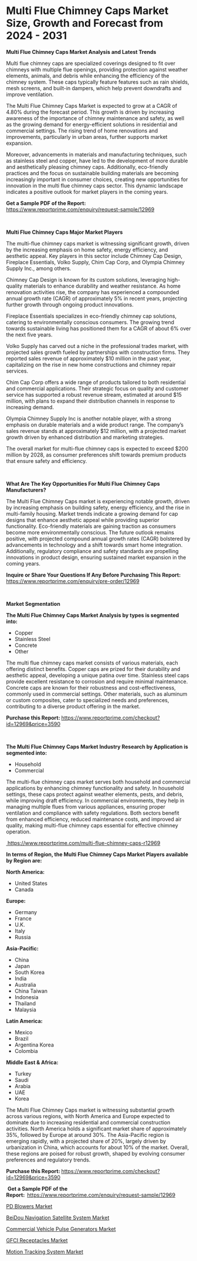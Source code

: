 <p><h1>Multi Flue Chimney Caps Market Size, Growth and Forecast from 2024 - 2031</h1></p><p><strong>Multi Flue Chimney Caps Market Analysis and Latest Trends</strong></p>
<p><p>Multi flue chimney caps are specialized coverings designed to fit over chimneys with multiple flue openings, providing protection against weather elements, animals, and debris while enhancing the efficiency of the chimney system. These caps typically feature features such as rain shields, mesh screens, and built-in dampers, which help prevent downdrafts and improve ventilation.</p><p>The Multi Flue Chimney Caps Market is expected to grow at a CAGR of 4.80% during the forecast period. This growth is driven by increasing awareness of the importance of chimney maintenance and safety, as well as the growing demand for energy-efficient solutions in residential and commercial settings. The rising trend of home renovations and improvements, particularly in urban areas, further supports market expansion.</p><p>Moreover, advancements in materials and manufacturing techniques, such as stainless steel and copper, have led to the development of more durable and aesthetically pleasing chimney caps. Additionally, eco-friendly practices and the focus on sustainable building materials are becoming increasingly important in consumer choices, creating new opportunities for innovation in the multi flue chimney caps sector. This dynamic landscape indicates a positive outlook for market players in the coming years.</p></p>
<p><strong>Get a Sample PDF of the Report:&nbsp;</strong> <a href="https://www.reportprime.com/enquiry/request-sample/12969">https://www.reportprime.com/enquiry/request-sample/12969</a></p>
<p>&nbsp;</p>
<p><strong>Multi Flue Chimney Caps Major Market Players</strong></p>
<p><p>The multi-flue chimney caps market is witnessing significant growth, driven by the increasing emphasis on home safety, energy efficiency, and aesthetic appeal. Key players in this sector include Chimney Cap Design, Fireplace Essentials, Volko Supply, Chim Cap Corp, and Olympia Chimney Supply Inc., among others.</p><p>Chimney Cap Design is known for its custom solutions, leveraging high-quality materials to enhance durability and weather resistance. As home renovation activities rise, the company has experienced a compounded annual growth rate (CAGR) of approximately 5% in recent years, projecting further growth through ongoing product innovations.</p><p>Fireplace Essentials specializes in eco-friendly chimney cap solutions, catering to environmentally conscious consumers. The growing trend towards sustainable living has positioned them for a CAGR of about 6% over the next five years.</p><p>Volko Supply has carved out a niche in the professional trades market, with projected sales growth fueled by partnerships with construction firms. They reported sales revenue of approximately $10 million in the past year, capitalizing on the rise in new home constructions and chimney repair services.</p><p>Chim Cap Corp offers a wide range of products tailored to both residential and commercial applications. Their strategic focus on quality and customer service has supported a robust revenue stream, estimated at around $15 million, with plans to expand their distribution channels in response to increasing demand.</p><p>Olympia Chimney Supply Inc is another notable player, with a strong emphasis on durable materials and a wide product range. The company’s sales revenue stands at approximately $12 million, with a projected market growth driven by enhanced distribution and marketing strategies.</p><p>The overall market for multi-flue chimney caps is expected to exceed $200 million by 2028, as consumer preferences shift towards premium products that ensure safety and efficiency.</p></p>
<p>&nbsp;</p>
<p><strong>What Are The Key Opportunities For Multi Flue Chimney Caps Manufacturers?</strong></p>
<p><p>The Multi Flue Chimney Caps market is experiencing notable growth, driven by increasing emphasis on building safety, energy efficiency, and the rise in multi-family housing. Market trends indicate a growing demand for cap designs that enhance aesthetic appeal while providing superior functionality. Eco-friendly materials are gaining traction as consumers become more environmentally conscious. The future outlook remains positive, with projected compound annual growth rates (CAGR) bolstered by advancements in technology and a shift towards smart home integration. Additionally, regulatory compliance and safety standards are propelling innovations in product design, ensuring sustained market expansion in the coming years.</p></p>
<p><strong>Inquire or Share Your Questions If Any Before Purchasing This Report:</strong> <a href="https://www.reportprime.com/enquiry/pre-order/12969">https://www.reportprime.com/enquiry/pre-order/12969</a></p>
<p>&nbsp;</p>
<p><strong>Market Segmentation</strong></p>
<p><strong>The Multi Flue Chimney Caps Market Analysis by types is segmented into:</strong></p>
<p><ul><li>Copper</li><li>Stainless Steel</li><li>Concrete</li><li>Other</li></ul></p>
<p><p>The multi flue chimney caps market consists of various materials, each offering distinct benefits. Copper caps are prized for their durability and aesthetic appeal, developing a unique patina over time. Stainless steel caps provide excellent resistance to corrosion and require minimal maintenance. Concrete caps are known for their robustness and cost-effectiveness, commonly used in commercial settings. Other materials, such as aluminum or custom composites, cater to specialized needs and preferences, contributing to a diverse product offering in the market.</p></p>
<p><strong>Purchase this Report:&nbsp;</strong><a href="https://www.reportprime.com/checkout?id=12969&price=3590">https://www.reportprime.com/checkout?id=12969&price=3590</a></p>
<p>&nbsp;</p>
<p><strong>The Multi Flue Chimney Caps Market Industry Research by Application is segmented into:</strong></p>
<p><ul><li>Household</li><li>Commercial</li></ul></p>
<p><p>The multi-flue chimney caps market serves both household and commercial applications by enhancing chimney functionality and safety. In household settings, these caps protect against weather elements, pests, and debris, while improving draft efficiency. In commercial environments, they help in managing multiple flues from various appliances, ensuring proper ventilation and compliance with safety regulations. Both sectors benefit from enhanced efficiency, reduced maintenance costs, and improved air quality, making multi-flue chimney caps essential for effective chimney operation.</p></p>
<p><a href="https://www.reportprime.com/multi-flue-chimney-caps-r12969">&nbsp;https://www.reportprime.com/multi-flue-chimney-caps-r12969</a></p>
<p><strong>In terms of Region, the Multi Flue Chimney Caps Market Players available by Region are:</strong></p>
<p>
    <p> <strong> North America: </strong>
        <ul>
            <li>United States</li>
            <li>Canada</li>
        </ul>
        </p> 
    <p> <strong> Europe: </strong>
        <ul>
            <li>Germany</li>
            <li>France</li>
            <li>U.K.</li>
            <li>Italy</li>
            <li>Russia</li>
        </ul>
        </p> 
    <p> <strong> Asia-Pacific: </strong>
        <ul>
            <li>China</li>
            <li>Japan</li>
            <li>South Korea</li>
            <li>India</li>
            <li>Australia</li>
            <li>China Taiwan</li>
            <li>Indonesia</li>
            <li>Thailand</li>
            <li>Malaysia</li>
        </ul>
        </p> 
    <p> <strong> Latin America: </strong>
        <ul>
            <li>Mexico</li>
            <li>Brazil</li>
            <li>Argentina Korea</li>
            <li>Colombia</li>
        </ul>
        </p> 
    <p> <strong> Middle East & Africa: </strong>
        <ul>
            <li>Turkey</li>
            <li>Saudi</li>
            <li>Arabia</li>
            <li>UAE</li>
            <li>Korea</li>
        </ul>
    </p>
    </p>
<p><p>The Multi Flue Chimney Caps market is witnessing substantial growth across various regions, with North America and Europe expected to dominate due to increasing residential and commercial construction activities. North America holds a significant market share of approximately 35%, followed by Europe at around 30%. The Asia-Pacific region is emerging rapidly, with a projected share of 20%, largely driven by urbanization in China, which accounts for about 10% of the market. Overall, these regions are poised for robust growth, shaped by evolving consumer preferences and regulatory trends.</p></p>
<p><strong>Purchase this Report: </strong><a href="https://www.reportprime.com/checkout?id=12969&price=3590">https://www.reportprime.com/checkout?id=12969&price=3590</a></p>
<p>&nbsp;<strong>Get a Sample PDF of the Report:&nbsp;&nbsp;</strong><a href="https://www.reportprime.com/enquiry/request-sample/12969">https://www.reportprime.com/enquiry/request-sample/12969</a></p>
<p><strong></strong></p>
<p><p><a href="https://medium.com/@marisolking1/global-pd-blowers-market-size-and-market-trends-analysis-by-regional-outlook-competitive-a31056a46016">PD Blowers Market</a></p><p><a href="https://issuu.com/reportprime-2/docs/beidou-navigation-satellite-system-_c5d0c4dddcf38a">BeiDou Navigation Satellite System Market</a></p><p><a href="https://issuu.com/reportprime-2/docs/commercial-vehicle-pulse-generators_c6a2c3d20f51d7">Commercial Vehicle Pulse Generators Market</a></p><p><a href="https://github.com/mabutironaldo/Market-Research-Report-List-6/blob/main/gfci-receptacles-market.md">GFCI Receptacles Market</a></p><p><a href="https://www.linkedin.com/pulse/global-motion-tracking-system-market-trends-innovations-6n3ke?trackingId=j%2FBcElLnSEepQHMz5MyWJw%3D%3D">Motion Tracking System Market</a></p></p>